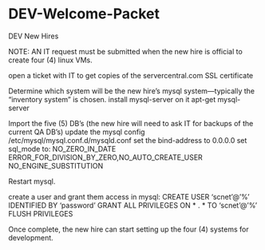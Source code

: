 # DEV-Welcome-Packet
DEV New Hires

NOTE: AN IT request must be submitted when the new hire is official to create four (4) linux VMs.

open a ticket with IT to get copies of the servercentral.com SSL certificate 

Determine which system will be the new hire’s mysql system—typically the “inventory system” is chosen. 
install mysql-server on it 
  apt-get mysql-server

Import the five (5) DB’s (the new hire will need to ask IT for backups of the current QA DB’s)
update the mysql config 
  /etc/mysql/mysql.conf.d/mysqld.conf 
set the bind-address to 
  0.0.0.0 
set sql_mode to: 
  NO_ZERO_IN_DATE
  ERROR_FOR_DIVISION_BY_ZERO,NO_AUTO_CREATE_USER
  NO_ENGINE_SUBSTITUTION 

Restart mysql.

create a user and grant them access in mysql:
  CREATE USER ‘scnet’@’%’ IDENTIFIED BY ‘password’
  GRANT ALL PRIVILEGES ON * . * TO ‘scnet’@’%’
  FLUSH PRIVILEGES

Once complete, the new hire can start setting up the four (4) systems for development.
